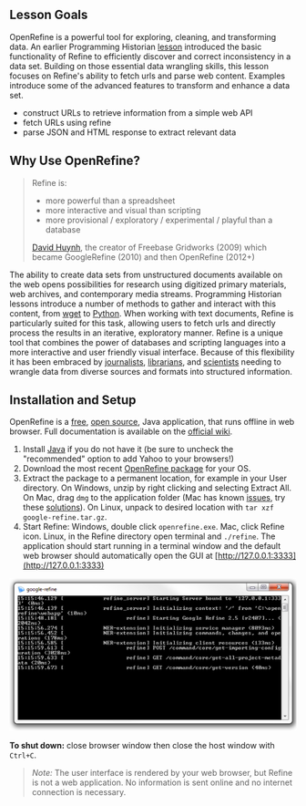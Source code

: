 ## Lesson Goals

OpenRefine is a powerful tool for exploring, cleaning, and transforming data. 
An earlier Programming Historian [lesson](http://programminghistorian.org/lessons/cleaning-data-with-openrefine) introduced the basic functionality of Refine to efficiently discover and correct inconsistency in a data set.
Building on those essential data wrangling skills, this lesson focuses on Refine's ability to fetch urls and parse web content.
Examples introduce some of the advanced features to transform and enhance a data set. 

- construct URLs to retrieve information from a simple web API
- fetch URLs using refine
- parse JSON and HTML response to extract relevant data

## Why Use OpenRefine?

> Refine is:
> 
> - more powerful than a spreadsheet
> - more interactive and visual than scripting
> - more provisional / exploratory / experimental / playful than a database
> 
> [David Huynh](http://web.archive.org/web/20150528125345/http://davidhuynh.net/spaces/nicar2011/tutorial.pdf), the creator of Freebase Gridworks (2009) which became GoogleRefine (2010) and then OpenRefine (2012+)

The ability to create data sets from unstructured documents available on the web opens possibilities for research using digitized primary materials, web archives, and contemporary media streams. 
Programming Historian lessons introduce a number of methods to gather and interact with this content, from [wget](http://programminghistorian.org/lessons/applied-archival-downloading-with-wget) to [Python](http://programminghistorian.org/lessons/intro-to-beautiful-soup).
When working with text documents, Refine is particularly suited for this task, 
allowing users to fetch urls and directly process the results in an iterative, exploratory manner.
Refine is a unique tool that combines the power of databases and scripting languages into a more interactive and user friendly visual interface. 
Because of this flexibility it has been embraced by [journalists](https://www.propublica.org/nerds/item/using-google-refine-for-data-cleaning), [librarians](http://data-lessons.github.io/library-openrefine/), and [scientists](http://www.datacarpentry.org/OpenRefine-ecology-lesson/) needing to wrangle data from diverse sources and formats into structured information.

## Installation and Setup

OpenRefine is a [free](https://www.gnu.org/philosophy/free-sw.en.html), [open source](https://github.com/OpenRefine/OpenRefine), Java application, that runs offline in web browser. Full documentation is available on the [official wiki](https://github.com/OpenRefine/OpenRefine/wiki/).

1. Install [Java](http://java.com/en/) if you do not have it (be sure to uncheck the "recommended" option to add Yahoo to your browsers!)
2. Download the most recent [OpenRefine package](http://openrefine.org/download.html) for your OS.
3. Extract the package to a permanent location, for example in your User directory. On Windows, unzip by right clicking and selecting Extract All. On Mac, drag `dmg` to the application folder (Mac has known [issues](https://github.com/OpenRefine/OpenRefine/wiki/Installation-Instructions#mac-osx), try these [solutions](https://gist.github.com/evanwill/138ff4a31a4bfd61c5626e43bee22772)). On Linux, unpack to desired location with `tar xzf google-refine.tar.gz`. 
4. Start Refine: Windows, double click `openrefine.exe`. Mac, click Refine icon. Linux, in the Refine directory open terminal and `./refine`. The application should start running in a terminal window and the default web browser should automatically open the GUI at [http://127.0.0.1:3333](http://127.0.0.1:3333)

![terminal](images/terminal.png)

**To shut down:** close browser window then close the host window with `Ctrl+C`.

> *Note:* The user interface is rendered by your web browser, but Refine is not a web application. No information is sent online and no internet connection is necessary. 
